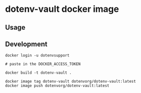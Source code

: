 # dotenv-vault docker image

## Usage

## Development

```
docker login -u dotenvsupport

# paste in the DOCKER_ACCESS_TOKEN

docker build -t dotenv-vault .

docker image tag dotenv-vault dotenvorg/dotenv-vault:latest
docker image push dotenvorg/dotenv-vault:latest
```
